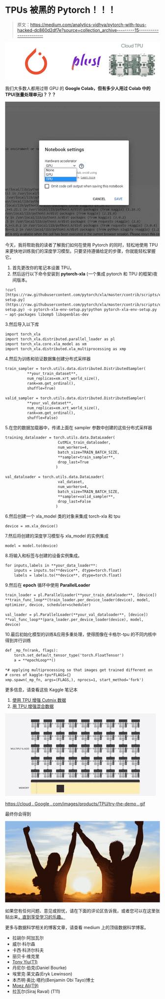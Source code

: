 # TPUs 被黑的 Pytorch！！！

> 原文：<https://medium.com/analytics-vidhya/pytorch-with-tpus-hacked-dc860d2df7e?source=collection_archive---------15----------------------->

![](img/aa5808467c2c37654c6f92b55bd4c6a8.png)

我们大多数人都用过带 GPU 的 **Google Colab，但有多少人用过 Colab 中的 **TPU(张量处理单元)？？？****

![](img/48623caa300d0a00d804075ecd3b1f4d.png)

今天，我将帮助我的读者了解我们如何在使用 Pytorch 的同时，轻松地使用 TPU 来更快地训练我们的深度学习模型。只要坚持遵循给定的步骤，你就能轻松掌握它。

1.  首先更改你的笔记本设置 TPU。
2.  然后运行以下命令安装到 **pytorch-xla** (一个集成 pytorch 和 TPU 的框架)夜间版本。

```
!curl [https://raw.githubusercontent.com/pytorch/xla/master/contrib/scripts/env-setup.py](https://raw.githubusercontent.com/pytorch/xla/master/contrib/scripts/env-setup.py) -o pytorch-xla-env-setup.py!python pytorch-xla-env-setup.py — apt-packages libomp5 libopenblas-dev
```

3.然后导入以下库

```
import torch_xla
import torch_xla.distributed.parallel_loader as pl
import torch_xla.core.xla_model as xm
import torch_xla.distributed.xla_multiprocessing as xmp
```

4.然后为训练和验证数据集创建分布式采样器

```
train_sampler = torch.utils.data.distributed.DistributedSampler(
          **your_train_dataset**,
          num_replicas=xm.xrt_world_size(),
          rank=xm.get_ordinal(),
          shuffle=True)

valid_sampler = torch.utils.data.distributed.DistributedSampler(
          **your_val_dataset**,
          num_replicas=xm.xrt_world_size(),
          rank=xm.get_ordinal(),
          shuffle=False)
```

5.在您的数据加载器中，传递上面在 sampler 参数中创建的这些分布式采样器

```
training_dataloader = torch.utils.data.DataLoader(
                        CutMix_train_dataloader,
                        num_workers=4,
                        batch_size=TRAIN_BATCH_SIZE,
                        **sampler=train_sampler**,
                        drop_last=True
                       )

val_dataloader = torch.utils.data.DataLoader(
                        val_dataset,
                        num_workers=4,
                        batch_size=TRAIN_BATCH_SIZE,
                        **sampler=valid_sampler**,
                        drop_last=False
                       )
```

6.然后创建一个 xla_model 类的对象来集成 torch-xla 和 tpu

```
device = xm.xla_device()
```

7.然后将创建的深度学习模型与 xla_model 的实例集成

```
model = model.to(device)
```

8.将输入和标签与创建的设备实例集成。

```
for inputs,labels in **your_data_loader**:
    inputs = inputs.to(**device**, dtype=torch.float)
    labels = labels.to(**device**, dtype=torch.float)
```

9.然后在 **epoch** 循环中使用 **ParallelLoader**

```
train_loader = pl.ParallelLoader(**your_train_dataloader**, [device])
**train_func_loop**(train_loader.per_device_loader(device), model, optimizer, device, scheduler=scheduler)

val_loader = pl.ParallelLoader(**your_val_dataloader**, [device])
**val_func_loop**(para_loader.per_device_loader(device), model, device)
```

10.最后初始化模型的训练&应用多重处理，使得图像在卡格尔-tpu 的不同内核中得到并行训练

```
def _mp_fn(rank, flags):
    torch.set_default_tensor_type('torch.FloatTensor')
    a = **epochLoop**()

*# applying multiprocessing so that images get trained different on      # cores of kaggle-tpu*FLAGS={}
xmp.spawn(_mp_fn, args=(FLAGS,), nprocs=1, start_method='fork')
```

更多信息，请查看这些 Kaggle 笔记本

1.  [使用 TPU 增强 Cutmix 数据](https://www.kaggle.com/soumochatterjee/cutmix-flower-classification)
2.  [用 TPU 增强混合数据](https://www.kaggle.com/soumochatterjee/mixup-tpu)

![](img/e082232abd00c01bca4f3549fc6ee09d.png)

[https://cloud . Google . com/images/products/TPU/try-the-demo . gif](https://cloud.google.com/images/products/tpu/try-the-demo.gif)

最终你会得到

![](img/eb539f30660856b643974fe921057e30.png)

如果您有任何问题、意见或担忧，请在下面的评论区告诉我，或者您可以在这里张贴出来[，直到享受学习的乐趣。](https://github.com/pytorch/xla/issues)

更多与数据科学相关的博客文章，请查看 medium 上的顶级数据科学博客。

*   拉胡尔·阿加瓦尔
*   威尔·科尔森
*   卡西·科济尔科夫
*   丽贝卡·维克里
*   [Tony Yiu(T1)](https://medium.com/u/840a3210fbe7?source=post_page-----dc860d2df7e--------------------------------)
*   丹尼尔·伯克(Daniel Bourke)
*   埃里克·莱文森(Eryk Lewinson)
*   本杰明·奥比·塔约(Benjamin Obi Tayo)博士
*   [Moez Ali(T9)](https://medium.com/u/fba05660b60f?source=post_page-----dc860d2df7e--------------------------------)
*   拉瓦尔(Siraj Raval) (T11)